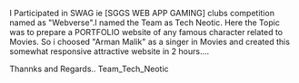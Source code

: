 I Participated in SWAG ie [SGGS WEB APP GAMING] clubs competition named as "Webverse".I named the Team as Tech Neotic. Here the Topic was to prepare a PORTFOLIO website of any famous character related to Movies. So i choosed "Arman Malik" as a singer in Movies and created this somewhat responsive attractive website in 2 hours....


Thannks and Regards..
Team_Tech_Neotic